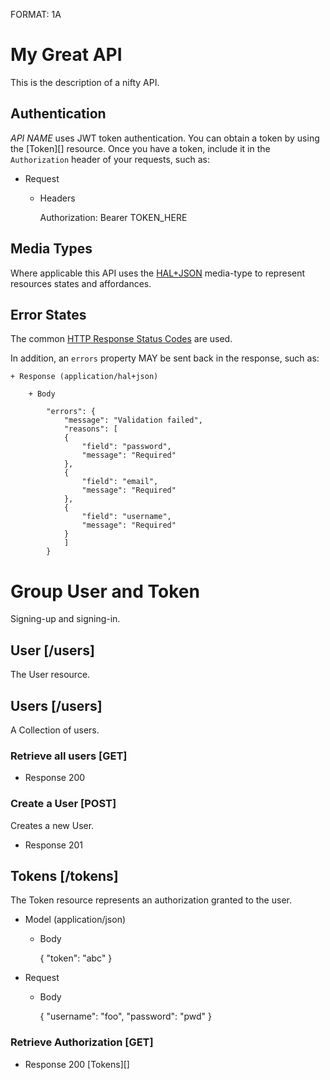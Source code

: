 FORMAT: 1A

# My Great API

This is the description of a nifty API.

## Authentication
*API NAME* uses JWT token authentication. You can obtain a token by using the
[Token][] resource. Once you have a token, include it in the `Authorization`
header of your requests, such as:

+ Request
	+ Headers

		Authorization: Bearer TOKEN_HERE

## Media Types
Where applicable this API uses the [HAL+JSON](https://github.com/mikekelly/hal_specification/blob/master/hal_specification.md) media-type to represent resources states and affordances.

## Error States
The common [HTTP Response Status Codes](https://github.com/for-GET/know-your-http-well/blob/master/status-codes.md) are used.

In addition, an `errors` property MAY be sent back in the response, such as:

	+ Response (application/hal+json)

		+ Body

			"errors": {
				"message": "Validation failed",
				"reasons": [
				{
					"field": "password",
					"message": "Required"
				},
				{
					"field": "email",
					"message": "Required"
				},
				{
					"field": "username",
					"message": "Required"
				}
				]
			}

# Group User and Token
Signing-up and signing-in.

## User [/users]
The User resource.

## Users [/users]
A Collection of users.

### Retrieve all users [GET]

+ Response 200

### Create a User [POST]
Creates a new User.

+ Response 201

## Tokens [/tokens]
The Token resource represents an authorization granted to the user.

+ Model (application/json)

	+ Body

		{
			"token": "abc"
		}

+ Request

	+ Body

		{
			"username": "foo",
			"password": "pwd"
		}

### Retrieve Authorization [GET]

+ Response 200
	[Tokens][]
